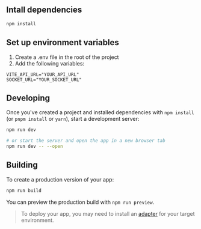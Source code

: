 
## Intall dependencies

```bash
npm install
```

## Set up environment variables
1. Create a .env file in the root of the project
2. Add the following variables:
```
VITE_API_URL="YOUR_API_URL"
SOCKET_URL="YOUR_SOCKET_URL"
```

## Developing

Once you've created a project and installed dependencies with `npm install` (or `pnpm install` or `yarn`), start a development server:

```bash
npm run dev

# or start the server and open the app in a new browser tab
npm run dev -- --open
```

## Building

To create a production version of your app:

```bash
npm run build
```

You can preview the production build with `npm run preview`.

> To deploy your app, you may need to install an [adapter](https://svelte.dev/docs/kit/adapters) for your target environment.
